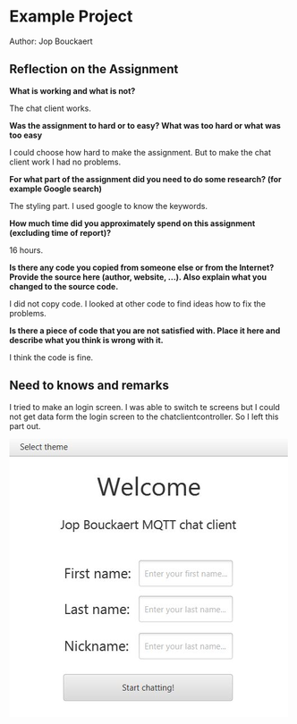 # Example Project

Author: Jop Bouckaert

## Reflection on the Assignment

<!-- Fill out all the questions below by replacing the TODO comments. Do not remove the other markdown. Make sure to answer EACH question. -->

**What is working and what is not?**

The chat client works.

**Was the assignment to hard or to easy? What was too hard or what was too easy**

I could choose how hard to make the assignment. But to make the chat client work I had no problems.


**For what part of the assignment did you need to do some research? (for example Google search)**

The styling part. I used google to know the keywords.


**How much time did you approximately spend on this assignment (excluding time of report)?**

16 hours.


**Is there any code you copied from someone else or from the Internet? Provide the source here (author, website, ...). Also explain what you changed to the source code.**

I did not copy code. I looked at other code to find ideas how to fix the problems.


**Is there a piece of code that you are not satisfied with. Place it here and describe what you think is wrong with it.**

I think the code is fine.


## Need to knows and remarks

I tried to make an login screen. I was able to switch te screens but I could not get data form the login screen to the chatclientcontroller. So I left this part out.

![Log in screen](img/login.JPG)